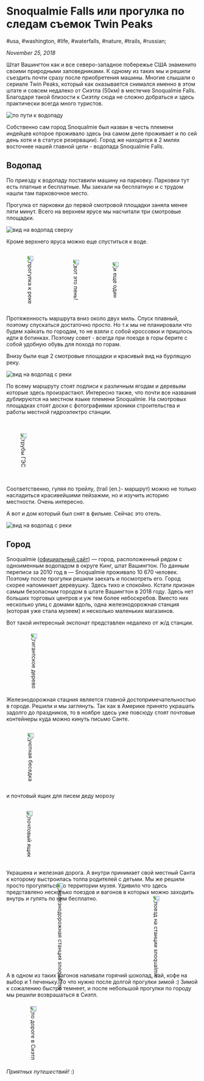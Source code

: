 # Snoqualmie Falls или прогулка по следам съемок Twin Peaks

#usa, #washington, #life, #waterfalls, #nature, #trails, #russian;

_November 25, 2018_

Штат Вашингтон как и все северо-западное побережье США знаменито своими природными заповедниками. К одному из таких мы и решили съездить почти сразу после приобретения машины. Многие слышали о сериале Twin Peaks, который как оказывается снимался именно в этом штате и совсем недалеко от Сиэтла (50км) в местечке Snoqualmie Falls. Благодаря такой близости к Сиэтлу сюда не сложно добраться и здесь практически всегда много туристов.

![по пути к водопаду](/images/snoqualmie-falls-ili-po-sledam-semok-twin-peaks/IMG_0366.jpg "по пути к водопаду")

Собственно сам город Snoqualmie был назван в честь племени индейцев которое проживало здесь (на самом деле проживает и по сей день хотя и в статусе резервации). Город же находится в 2 милях восточнее нашей главной цели - водопада Snoqualmie Falls.

## Водопад

По приезду к водопаду поставили машину на парковку. Парковки тут есть платные и бесплатные. Мы заехали на бесплатную и с трудом нашли там парковочное место.

Прогулка от парковки до первой смотровой площадки заняла менее пяти минут. Всего на верхнем ярусе мы насчитали три смотровые площадки. 

![вид на водопад сверху](/images/snoqualmie-falls-ili-po-sledam-semok-twin-peaks/IMG_0423.jpg "вид на водопад сверху")

Кроме верхнего яруса можно еще спуститься к воде.

<img src="/images/snoqualmie-falls-ili-po-sledam-semok-twin-peaks/IMG_0388.jpg" alt="прогулка к реке" title="прогулка к реке" style="transform: rotate(90deg);margin: 5em auto;">

<img src="/images/snoqualmie-falls-ili-po-sledam-semok-twin-peaks/IMG_0383.jpg" alt="вот это пень!" title="вот это пень!" style="transform: rotate(90deg);margin: 5em auto;">

<img src="/images/snoqualmie-falls-ili-po-sledam-semok-twin-peaks/IMG_0413.jpg" alt="и еще один" title="и еще один" style="transform: rotate(90deg);margin: 5em auto;">

Протяженность маршрута вниз около двух миль. Спуск плавный, поэтому спускаться достаточно просто. Но т.к мы не планировали что будем хайкать по городам, то не взяли с собой кроссовки и пришлось идти в ботинках. Поэтому совет - всегда при поезде в горы берите с собой удобную обувь для похода по горам.

Внизу были еще 2 смотровые площадки и красивый вид на бурлящую реку.

![вид на водопад с реки](/images/snoqualmie-falls-ili-po-sledam-semok-twin-peaks/IMG_0408.jpg)

По всему маршруту стоят подписи к различным ягодам и деревьям которые здесь произрастают. Интересно также, что почти все названия дублируются на местном языке племени Snoqualmie. На смотровых площадках стоят доски с фотографиями хроники строительства и работы местной гидроэлектро станции.

<img src="/images/snoqualmie-falls-ili-po-sledam-semok-twin-peaks/IMG_0393.JPG" alt="трубы ГЭС" title="трубы ГЭС" style="transform: rotate(90deg);margin: 5em auto;">

Соответственно, гуляя по трейлу, (trail (en.)- маршрут) можно не только насладиться красивейшими пейзажми, но и изучить историю местности. Очень интересно.

А вот и дом который был снят в фильме. Сейчас это отель.

![вид на водопад с реки](/images/snoqualmie-falls-ili-po-sledam-semok-twin-peaks/IMG_0431.jpg "вид на водопад с реки")

## Город

Snoqualmie ([официальный сайт](https://www.ci.snoqualmie.wa.us/)) — город, расположенный рядом с одноименным водопадом в округе Кинг, штат Вашингтон. По данным переписи за 2010 год в — Snoqualmie проживало 10 670 человек. Поэтому после прогулки решили заехать и посмотреть его. Город скорее напоминает деревушку. Здесь тихо и спокойно. Кстати признан самым безопасным городом в штате Вашингтон в 2018 году. Здесь нет больших торговых центров и уж тем более небоскребов. Вместо них несколько улиц с домами вдоль, одна железнодорожная станция (которая уже стала музеем) и несколько маленьких магазинов.

Вот такой интересный экспонат представлен недалеко от ж/д станции.

<img src="/images/snoqualmie-falls-ili-po-sledam-semok-twin-peaks/IMG_0437.jpg" alt="гигантское дерево" title="гигантское дерево" style="transform: rotate(90deg);margin: 5em auto;">

Железнодорожная стацния является главной достопримечательностью в городе. Решили и мы заглянуть. Так как в Америке принято украшать задолго до праздников, то в ноябре здесь уже повсюду стоят почтовые контейнеры куда можно кинуть письмо Санте. 

<img src="/images/snoqualmie-falls-ili-po-sledam-semok-twin-peaks/IMG_0442.jpg" alt="уютная беседка" title="уютная беседка" style="transform: rotate(90deg);margin: 5em auto;">

и почтовый ящик для писем деду морозу

<img src="/images/snoqualmie-falls-ili-po-sledam-semok-twin-peaks/IMG_0444.jpg" alt="почтовый ящик" title="почтовый ящик" style="transform: rotate(90deg);margin: 5em auto;">

Украшена и железная дорога. А внутри принимает свой местный Санта к которому выстроилась толпа родителей с детьми. Мы же решили просто прогуляться по территории музея. Удивило что здесь представлено несколько поездов и вагонов в которых можно заходить внутрь и гулять по ним бесплатно. 

<img src="/images/snoqualmie-falls-ili-po-sledam-semok-twin-peaks/IMG_0452.jpg" alt="железнодорожная станция snoqualmie" title="железнодорожная станция snoqualmie" style="transform: rotate(90deg);margin: 5em auto;">

<img src="/images/snoqualmie-falls-ili-po-sledam-semok-twin-peaks/IMG_0456.jpg" alt="поезд на станции snoqualmie" title="поезд на станции snoqualmie" style="transform: rotate(90deg);margin: 5em auto;">

А в одном из таких вагонов наливали горячий шоколад, чай, кофе на выбор и 1 печеньку. То что нужно после долгой прогулки зимой :)
Зимой к сожалению быстро темнеет, и после небольшой прогулки по городу мы решили возврашаться в Сиэтл.

<img src="/images/snoqualmie-falls-ili-po-sledam-semok-twin-peaks/IMG_0466.JPG" alt="по дороге в Сиэтл" title="по дороге в Сиэтл" style="transform: rotate(90deg);margin: 5em auto;">

_Приятных путешествий!_ :)